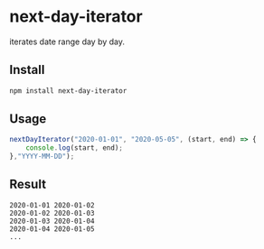 # next-day-iterator

iterates date range day by day.

## Install

```bash
npm install next-day-iterator
```

## Usage

```typescript
nextDayIterator("2020-01-01", "2020-05-05", (start, end) => {
    console.log(start, end);
},"YYYY-MM-DD");
```

## Result

```text
2020-01-01 2020-01-02
2020-01-02 2020-01-03
2020-01-03 2020-01-04
2020-01-04 2020-01-05
...
```
